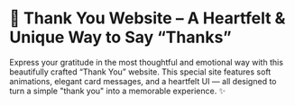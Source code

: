 # 💖 Thank You Website – A Heartfelt & Unique Way to Say “Thanks”

Express your gratitude in the most thoughtful and emotional way with this beautifully crafted “Thank You” website.
This special site features soft animations, elegant card messages, and a heartfelt UI — all designed to turn a simple "thank you" into a memorable experience. ✨
